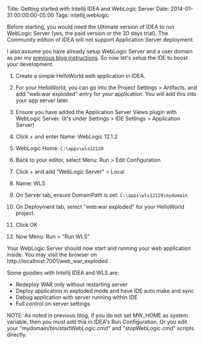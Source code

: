Title: Getting started with Intellij IDEA and WebLogic Server
Date: 2014-01-31 00:00:00-05:00
Tags: intellij,weblogic


Before starting, you would need the Ultimate version of IDEA to run WebLogic Server (yes, the paid version or the 30 days trial). The Community edition of IDEA will not support Application Server deployment.

I also assume you have already setup WebLogic Server and a user domain as per my [previous blog instructions](https://zemian.github.io/2014/01/getting-started-with-weblogic-server.html). So now let's setup the IDE to boost your development.

1. Create a simple HelloWorld web application in IDEA.
2. For your HelloWorld, you can go into the Project Settings > Artifacts, and add "web:war exploded" entry for your application. You will add this into your app server later.
3. Ensure you have added the Application Server Views plugin with WebLogic Server. (It's under Settings > IDE Settings > Application Server)

1. Click + and enter Name: WebLogic 12.1.2 
2. WebLogic Home: `C:\apps\wls12120`

4. Back to your editor, select Menu: Run > Edit Configuration

1. Click + and add "WebLogic Server" > Local
2. Name: WLS
3. On Server tab, ensure DomainPath is set: `C:\apps\wls12120\mydomain `
4. On Deployment tab, select "web:war exploded" for your HelloWorld project.
5. Click OK

5. Now Menu: Run > "Run WLS"

Your WebLogic Server should now start and running your web application inside. You may visit the browser on http://localhost:7001/web_war_exploded

Some goodies with Intellij IDEA and WLS are:

- Redeploy WAR only without restarting server
- Deploy application in exploded mode and have IDE auto make and sync 
- Debug application with server running within IDE
- Full control on server settings 

NOTE: As noted in previous blog, if you do not set MW_HOME as system variable, then you must add this in IDEA's Run Configuration. Or you edit your "mydomain/bin/startWebLogic.cmd" and "stopWebLogic.cmd" scripts directly. 

